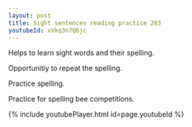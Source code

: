 ```yaml
---
layout: post
title: Sight sentences reading practice 283
youtubeId: xVkq3n7Q6jc
---
```

 
 
Helps to learn sight words and their spelling.

Opportunitiy to repeat the spelling. 

Practice spelling. 
 
Practice for spelling bee competitions. 
 
{% include youtubePlayer.html id=page.youtubeId %}
 
 
